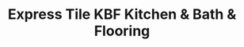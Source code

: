 ---
title: "Express Tile KBF Kitchen & Bath & Flooring"
url: /saddle-brook/express-tile-kbf-kitchen-and-bath-and-flooring/
shop: tiles
---